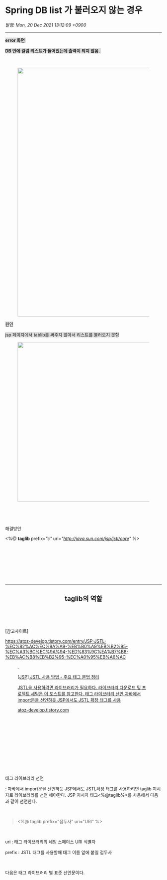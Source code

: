 # Spring DB list 가 불러오지 않는 경우

*발행: Mon, 20 Dec 2021 13:12:09 +0900*

---

<p style="text-align: left;"><span style="background-color: #dddddd;"><b>error 화면&nbsp;</b></span></p>
<p style="text-align: left;"><span style="background-color: #dddddd;"><b>DB 안에 컬럼 리스트가 들어있는데 출력이 되지 않음.&nbsp;</b></span></p>
<p>&nbsp;</p>
<p><figure class="imageblock alignCenter"><span><img height="798" src="https://blog.kakaocdn.net/dn/nNmGD/btrolT4HRni/2s4uQvfboQw3h4Qs6fs361/img.png" width="1820" /></span></figure>
</p>
<p><span style="background-color: #dddddd;">원인</span></p>
<p><span style="background-color: #dddddd;">jsp 페이지에서 tablib를 써주지 않아서 리스트를 불러오지 못함</span></p>
<p><figure class="imageblock alignCenter"><span><img height="512" src="https://blog.kakaocdn.net/dn/Bu8CC/btrogv4RHgm/e0IHHztNa2c2ldHO4lKZxK/img.png" width="1272" /></span></figure>
</p>
<p>&nbsp;</p>
<p>&nbsp;</p>
<p>해결방안</p>
<p><span>&lt;%@</span><span> </span><span><b>taglib</b></span><span> </span><span>prefix</span><span>=</span><i>"c"</i><span> </span><span>uri</span><span>=</span><i>"<a href="http://java.sun.com/jsp/jstl/core">http://java.sun.com/jsp/jstl/core</a>"</i><span> </span><span>%&gt;</span></p>
<p>&nbsp;</p>
<p>&nbsp;</p>
<p>&nbsp;</p>
<p>&nbsp;</p>
<hr contenteditable="false" />
<h2 style="text-align: center;"><b>taglib의 역할</b></h2>
<p>&nbsp;</p>
<p>&nbsp;</p>
<p>[참고사이트]</p>
<p><a href="https://atoz-develop.tistory.com/entry/JSP-JSTL-%EC%82%AC%EC%9A%A9-%EB%B0%A9%EB%B2%95-%EC%A3%BC%EC%9A%94-%ED%83%9C%EA%B7%B8-%EB%AC%B8%EB%B2%95-%EC%A0%95%EB%A6%AC" rel="noopener" target="_blank">https://atoz-develop.tistory.com/entry/JSP-JSTL-%EC%82%AC%EC%9A%A9-%EB%B0%A9%EB%B2%95-%EC%A3%BC%EC%9A%94-%ED%83%9C%EA%B7%B8-%EB%AC%B8%EB%B2%95-%EC%A0%95%EB%A6%AC</a></p>
<figure contenteditable="false" id="og_1639970964021"><a href="https://atoz-develop.tistory.com/entry/JSP-JSTL-%EC%82%AC%EC%9A%A9-%EB%B0%A9%EB%B2%95-%EC%A3%BC%EC%9A%94-%ED%83%9C%EA%B7%B8-%EB%AC%B8%EB%B2%95-%EC%A0%95%EB%A6%AC" rel="noopener" target="_blank">
<div class="og-image">&nbsp;</div>
<div class="og-text">
<p class="og-title">[JSP] JSTL 사용 방법 - 주요 태그 문법 정리</p>
<p class="og-desc">JSTL을 사용하려면 라이브러리가 필요하다. 라이브러리 다운로드 및 프로젝트 세팅은 이 포스트를 참고한다. 태그 라이브러리 선언 자바에서 import문을 선언하듯 JSP에서도 JSTL 확장 태그를 사용</p>
<p class="og-host">atoz-develop.tistory.com</p>
</div>
</a></figure>
<p>&nbsp;</p>
<p>&nbsp;</p>
<p>&nbsp;</p>
<p>&nbsp;</p>
<p>&nbsp;</p>
<p>&nbsp;</p>
<p>태그 라이브러리 선언</p>
<p>: 자바에서 import문을 선언하듯 JSP에서도 JSTL확장 태그를 사용하려면 taglib 지시자로 라이브러리를 선언 해야한다. JSP 지시자 태그&lt;%@taglib%&gt;를 사용해서 다음과 같이 선언한다.</p>
<p>&nbsp;</p>
<blockquote>&lt;%@ taglib prefix="접두사" uri="URI" %&gt;</blockquote>
<p>&nbsp;</p>
<p>uri : 태그 라이브러리의 네임 스페이스 URI 식별자</p>
<p>prefix : JSTL 태그를 사용할때 태그 이름 앞에 붙일 접두사</p>
<p>&nbsp;</p>
<p>다음은 태그 라이브러리 별 표준 선언문이다.</p>
<p>&nbsp;</p>
<p>&nbsp;</p>
<p>&nbsp;</p>
<p>&nbsp;</p>
<p>&nbsp;</p>
<p>&nbsp;</p>